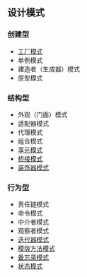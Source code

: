 ## 设计模式

### 创建型
- [工厂模式](./src/patterns/creational/factory/README.md)
- 单例模式
- 建造者（生成器）模式
- 原型模式

### 结构型
- 外观（门面）模式
- 适配器模式
- 代理模式
- 组合模式
- [享元模式](./src/patterns/structural/flyweight/README.md)
- [桥接模式](./src/patterns/structural/bridge/README.md)
- [装饰器模式](./src/patterns/structural/decorator/README.md)

### 行为型
- 责任链模式
- 命令模式
- 中介者模式
- 观察者模式
- [迭代器模式](./src/patterns/behavioral/iterator/README.md)
- [模版方法模式](./src/patterns/behavioral/template/README.md)
- [备忘录模式](./src/patterns/behavioral/memento/README.md)
- [状态模式](./src/patterns/behavioral/state/README.md)